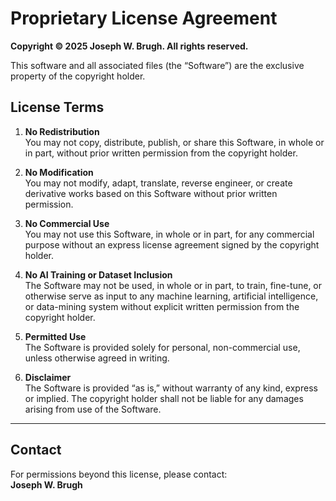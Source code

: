 # Proprietary License Agreement

**Copyright © 2025 Joseph W. Brugh. All rights reserved.**

This software and all associated files (the “Software”) are the exclusive property of the copyright holder.

## License Terms

1. **No Redistribution**  
   You may not copy, distribute, publish, or share this Software, in whole or in part, without prior written permission from the copyright holder.  

2. **No Modification**  
   You may not modify, adapt, translate, reverse engineer, or create derivative works based on this Software without prior written permission.  

3. **No Commercial Use**  
   You may not use this Software, in whole or in part, for any commercial purpose without an express license agreement signed by the copyright holder.  

4. **No AI Training or Dataset Inclusion**  
   The Software may not be used, in whole or in part, to train, fine-tune, or otherwise serve as input to any machine learning, artificial intelligence, or data-mining system without explicit written permission from the copyright holder.  

5. **Permitted Use**  
   The Software is provided solely for personal, non-commercial use, unless otherwise agreed in writing.  

6. **Disclaimer**  
   The Software is provided “as is,” without warranty of any kind, express or implied. The copyright holder shall not be liable for any damages arising from use of the Software.  

---

## Contact

For permissions beyond this license, please contact:  
**Joseph W. Brugh**  
